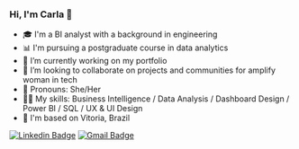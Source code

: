 ### Hi, I'm Carla 👋

- 🎓 I'm a BI analyst with a background in engineering
- 📊 I'm pursuing a postgraduate course in data analytics
- 🔨 I’m currently working on my portfolio
- 🤝 I’m looking to collaborate on projects and communities for amplify woman in tech
- 💬 Pronouns: She/Her
- 👩‍💻 My skills: Business Intelligence / Data Analysis / Dashboard Design / Power BI / SQL / UX & UI Design
- 📌 I'm based on Vitoria, Brazil

 [![Linkedin Badge](https://img.shields.io/badge/CarlaSeibel-0077B5?style=for-the-badge&logo=linkedin&logoColor=white&link=https://www.linkedin.com/in/carla-seibel/)](https://www.linkedin.com/in/carla-seibel/)
 [![Gmail Badge](https://img.shields.io/badge/carlaseibel-D14836?style=for-the-badge&logo=gmail&logoColor=white&link=mailto:carlaseibela@gmail.com)](mailto:carlaseibel@gmail.com)

<!--
**CarlaSeibel/CarlaSeibel** is a ✨ _special_ ✨ repository because its `README.md` (this file) appears on your GitHub profile.
-->
